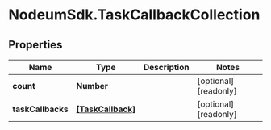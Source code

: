 # NodeumSdk.TaskCallbackCollection

## Properties

Name | Type | Description | Notes
------------ | ------------- | ------------- | -------------
**count** | **Number** |  | [optional] [readonly] 
**taskCallbacks** | [**[TaskCallback]**](TaskCallback.md) |  | [optional] [readonly] 


